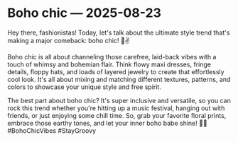 # Boho chic — 2025-08-23

Hey there, fashionistas! Today, let's talk about the ultimate style trend that's making a major comeback: boho chic! 🌻✌️

Boho chic is all about channeling those carefree, laid-back vibes with a touch of whimsy and bohemian flair. Think flowy maxi dresses, fringe details, floppy hats, and loads of layered jewelry to create that effortlessly cool look. It's all about mixing and matching different textures, patterns, and colors to showcase your unique style and free spirit.

The best part about boho chic? It's super inclusive and versatile, so you can rock this trend whether you're hitting up a music festival, hanging out with friends, or just enjoying some chill time. So, grab your favorite floral prints, embrace those earthy tones, and let your inner boho babe shine! 💫🌿 #BohoChicVibes #StayGroovy